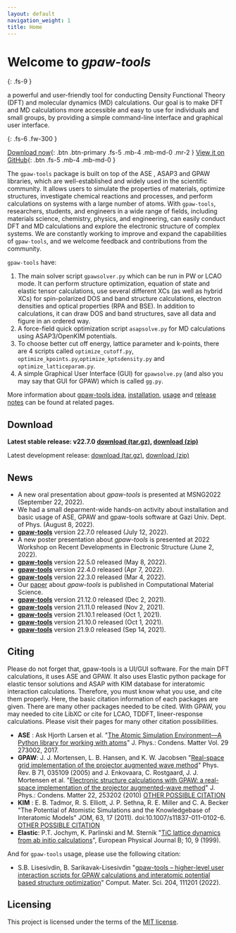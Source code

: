 ```yaml
---
layout: default
navigation_weight: 1
title: Home
---
```


# Welcome to *gpaw-tools*
{: .fs-9 }

a powerful and user-friendly tool for conducting Density Functional Theory (DFT) and molecular dynamics (MD) calculations. Our goal is to make DFT and MD calculations more accessible and easy to use for individuals and small groups, by providing a simple command-line interface and graphical user interface.

{: .fs-6 .fw-300 }

[Download now](#download){: .btn .btn-primary .fs-5 .mb-4 .mb-md-0 .mr-2 } [View it on GitHub](https://github.com/lrgresearch/gpaw-tools){: .btn .fs-5 .mb-4 .mb-md-0 }

The `gpaw-tools` package is built on top of the ASE , ASAP3 and GPAW libraries, which are well-established and widely used in the scientific community. It allows users to simulate the properties of materials, optimize structures, investigate chemical reactions and processes, and perform calculations on systems with a large number of atoms. With `gpaw-tools`, researchers, students, and engineers in a wide range of fields, including materials science, chemistry, physics, and engineering, can easily conduct DFT and MD calculations and explore the electronic structure of complex systems. We are constantly working to improve and expand the capabilities of `gpaw-tools`, and we welcome feedback and contributions from the community.

`gpaw-tools` have:
1. The main solver script `gpawsolver.py` which can be run in PW or LCAO mode. It can perform structure optimization, equation of state and elastic tensor calculations, use several different XCs (as well as hybrid XCs) for spin-polarized DOS and band structure calculations, electron densities and optical properties (RPA and BSE). In addition to calculations, it can draw DOS and band structures, save all data and figure in an ordered way.
2. A force-field quick optimization script `asapsolve.py` for MD calculations using ASAP3/OpenKIM potentials. 
3. To choose better cut off energy, lattice parameter and k-points, there are 4 scripts called `optimize_cutoff.py`, `optimize_kpoints.py`,`optimize_kptsdensity.py` and `optimize_latticeparam.py`.
4. A simple Graphical User Interface (GUI) for `gpawsolve.py` (and also you may say that GUI for GPAW) which is called `gg.py`.

More information about [gpaw-tools idea](about.md), [installation](installation.md), [usage](generalusage.md) and [release notes](releasenotes.md) can be found at related pages.

## Download

**Latest stable release: v22.7.0 [download (tar.gz)](https://github.com/lrgresearch/gpaw-tools/archive/refs/tags/v22.7.0.tar.gz), [download (zip)](https://github.com/lrgresearch/gpaw-tools/archive/refs/tags/v22.7.0.zip)**

Latest development release: [download (tar.gz)](https://github.com/lrgresearch/gpaw-tools/archive/refs/heads/main.tar.gz), [download (zip)](https://github.com/lrgresearch/gpaw-tools/archive/refs/heads/main.zip)

## News
* A new oral presentation about *gpaw-tools* is presented at MSNG2022 (September 22, 2022).
* We had a small deparment-wide hands-on activity about installation and basic usage of ASE, GPAW and gpaw-tools software at Gazi Univ. Dept. of Phys. (August 8, 2022). 
* **[gpaw-tools](releasenotes.md#version-2270)** version 22.7.0 released (July 12, 2022).
* A new poster presentation about *gpaw-tools* is presented at 2022 Workshop on Recent Developments in Electronic Structure (June 2, 2022).
* **[gpaw-tools](releasenotes.md#version-2250)** version 22.5.0 released (May 8, 2022).
* **[gpaw-tools](releasenotes.md#version-2240)** version 22.4.0 released (Apr 7, 2022).
* **[gpaw-tools](releasenotes.md#version-2230)** version 22.3.0 released (Mar 4, 2022).
* Our [paper](https://doi.org/10.1016/j.commatsci.2022.111201) about *gpaw-tools* is published in Computational Material Science.
* **[gpaw-tools](releasenotes.md#version-21120)** version 21.12.0 released (Dec 2, 2021).
* **[gpaw-tools](releasenotes.md#version-21110)** version 21.11.0 released (Nov 2, 2021).
* **[gpaw-tools](releasenotes.md#version-21101)** version 21.10.1 released (Oct 1, 2021).
* **[gpaw-tools](releasenotes.md#version-21100)** version 21.10.0 released (Oct 1, 2021).
* **[gpaw-tools](releasenotes.md#version-2190)** version 21.9.0 released (Sep 14, 2021).

## Citing
Please do not forget that, gpaw-tools is a UI/GUI software. For the main DFT calculations, it uses ASE and GPAW. It also uses Elastic python package for elastic tensor solutions and ASAP with KIM database for interatomic interaction calculations. Therefore, you must know what you use, and cite them properly. Here, the basic citation information of each packages are given. There are many other packages needed to be cited. With GPAW, you may needed to cite LibXC or cite for LCAO, TDDFT, lineer-response calculations. Please visit their pages for many other citation possibilities. 

* **ASE** : Ask Hjorth Larsen et al. "[The Atomic Simulation Environment—A Python library for working with atoms](https://doi.org/10.1088/1361-648X/aa680e)" J. Phys.: Condens. Matter Vol. 29 273002, 2017.
* **GPAW**: J. J. Mortensen, L. B. Hansen, and K. W. Jacobsen "[Real-space grid implementation of the projector augmented wave method](https://doi.org/10.1103/PhysRevB.71.035109)" Phys. Rev. B 71, 035109 (2005) and J. Enkovaara, C. Rostgaard, J. J. Mortensen et al. "[Electronic structure calculations with GPAW: a real-space implementation of the projector augmented-wave method](https://doi.org/10.1088/0953-8984/22/25/253202)" J. Phys.: Condens. Matter 22, 253202 (2010) [OTHER POSSIBLE CITATION](https://wiki.fysik.dtu.dk/gpaw/faq.html#citation-how-should-i-cite-gpaw)
* **KIM** : E. B. Tadmor, R. S. Elliott, J. P. Sethna, R. E. Miller and C. A. Becker "The Potential of Atomistic Simulations and the Knowledgebase of Interatomic Models" JOM, 63, 17 (2011). doi:10.1007/s11837-011-0102-6. [OTHER POSSIBLE CITATION](https://openkim.org/how-to-cite/)
* **Elastic**: P.T. Jochym, K. Parlinski and M. Sternik "[TiC lattice dynamics from ab initio calculations](https://doi.org/10.1007/s100510050823)", European Physical Journal B; 10, 9 (1999).

And for `gpaw-tools` usage, please use the following citation:

* S.B. Lisesivdin, B. Sarikavak-Lisesivdin "[gpaw-tools – higher-level user interaction scripts for GPAW calculations and interatomic potential based structure optimization](https://doi.org/10.1016/j.commatsci.2022.111201)" Comput. Mater. Sci. 204, 111201 (2022).

## Licensing
This project is licensed under the terms of the [MIT license](https://opensource.org/licenses/MIT).
